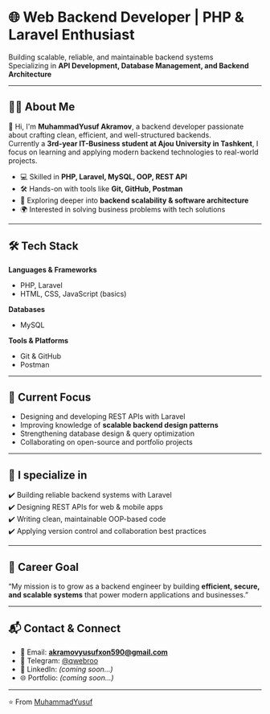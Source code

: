 # 🌐 Web Backend Developer | PHP & Laravel Enthusiast  

Building scalable, reliable, and maintainable backend systems  
Specializing in **API Development, Database Management, and Backend Architecture**  

---

## 👨‍💻 About Me  
👋 Hi, I'm **MuhammadYusuf Akramov**, a backend developer passionate about crafting clean, efficient, and well-structured backends.  
Currently a **3rd-year IT-Business student at Ajou University in Tashkent**, I focus on learning and applying modern backend technologies to real-world projects.  

- 💻 Skilled in **PHP, Laravel, MySQL, OOP, REST API**  
- 🛠️ Hands-on with tools like **Git, GitHub, Postman**  
- 🌱 Exploring deeper into **backend scalability & software architecture**  
- 🌍 Interested in solving business problems with tech solutions  

---

## 🛠️ Tech Stack  

**Languages & Frameworks**  
- PHP, Laravel  
- HTML, CSS, JavaScript (basics)  

**Databases**  
- MySQL  

**Tools & Platforms**  
- Git & GitHub  
- Postman  

---

## 📌 Current Focus  
- Designing and developing REST APIs with Laravel  
- Improving knowledge of **scalable backend design patterns**  
- Strengthening database design & query optimization  
- Collaborating on open-source and portfolio projects  

---

## 🌟 I specialize in  
✔️ Building reliable backend systems with Laravel  
✔️ Designing REST APIs for web & mobile apps  
✔️ Writing clean, maintainable OOP-based code  
✔️ Applying version control and collaboration best practices  

---

## 🎯 Career Goal  
“My mission is to grow as a backend engineer by building **efficient, secure, and scalable systems** that power modern applications and businesses.”  

---

## 📬 Contact & Connect  
- 📧 Email: **akramovyusufxon590@gmail.com**  
- 💬 Telegram: [@qwebroo](https://t.me/qwebroo)  
- 🔗 LinkedIn: *(coming soon...)*  
- 🌐 Portfolio: *(coming soon...)*  

---
⭐ From [MuhammadYusuf](https://github.com/MuhammadYusuf)
